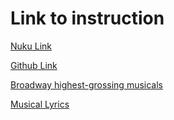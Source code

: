 # Link to instruction

[Nuku Link](https://nuku.wgtn.ac.nz/courses/22695/assignments/86799?module_item_id=694559)

[Github Link](https://github.com/yujunglin88/LING229)

[Broadway highest-grossing musicals](https://en.wikipedia.org/wiki/List_of_highest-grossing_musical_theatre_productions)

[Musical Lyrics](https://www.allmusicals.com/)